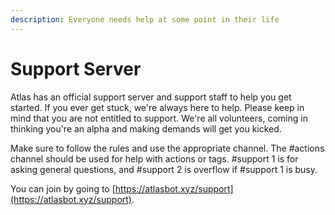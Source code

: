 ```yaml
---
description: Everyone needs help at some point in their life
---
```


# Support Server

Atlas has an official support server and support staff to help you get started. If you ever get stuck, we're always here to help. Please keep in mind that you are not entitled to support. We're all volunteers, coming in thinking you're an alpha and making demands will get you kicked.

Make sure to follow the rules and use the appropriate channel. The \#actions channel should be used for help with actions or tags. \#support 1 is for asking general questions, and \#support 2 is overflow if \#support 1 is busy.

You can join by going to [https://atlasbot.xyz/support](https://atlasbot.xyz/support).

